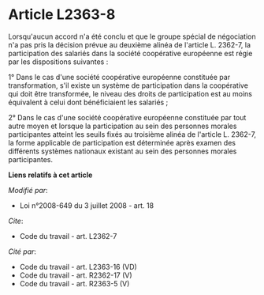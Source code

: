 # Article L2363-8

Lorsqu'aucun accord n'a été conclu et que le groupe spécial de négociation n'a pas pris la décision prévue au deuxième alinéa
de l'article L. 2362-7, la participation des salariés dans la société coopérative européenne est régie par les dispositions
suivantes : 

1° Dans le cas d'une société coopérative européenne constituée par transformation, s'il existe un système de participation
dans la coopérative qui doit être transformée, le niveau des droits de participation est au moins équivalent à celui dont
bénéficiaient les salariés ; 

2° Dans le cas d'une société coopérative européenne constituée par tout autre moyen et lorsque la participation au sein des
personnes morales participantes atteint les seuils fixés au troisième alinéa de l'article L. 2362-7, la forme applicable de
participation est déterminée après examen des différents systèmes nationaux existant au sein des personnes morales
participantes.

**Liens relatifs à cet article**

_Modifié par_:

  - Loi n°2008-649 du 3 juillet 2008 - art. 18

_Cite_:

  - Code du travail - art. L2362-7

_Cité par_:

  - Code du travail - art. L2363-16 (VD)
  - Code du travail - art. R2362-17 (V)
  - Code du travail - art. R2363-5 (V)
